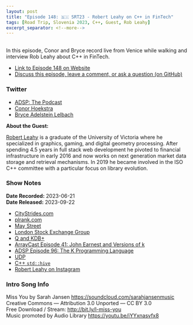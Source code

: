 ```yaml
---
layout: post
title: "Episode 148: 🇸🇮 SRT23 - Robert Leahy on C++ in FinTech"
tags: [Road Trip, Slovenia 2023, C++, Guest, Rob Leahy]
excerpt_separator: <!--more-->
---
```


<div id="buzzsprout-player-13639219"></div><script src="https://www.buzzsprout.com/1501960/13639219-episode-148-srt23-robert-leahy-on-c-in-fintech.js?container_id=buzzsprout-player-13639219&player=small" type="text/javascript" charset="utf-8"></script>

<br>In this episode, Conor and Bryce record live from Venice while walking and interview Rob Leahy about C++ in FinTech.

<!--more-->

* [Link to Episode 148 on Website](https://adspthepodcast.com/2023/09/22/Episode-148.html)
* [Discuss this episode, leave a comment, or ask a question (on GitHub)](https://github.com/codereport/adsp2/discussions/39)

### Twitter
 
* [ADSP: The Podcast](https://twitter.com/adspthepodcast)
* [Conor Hoekstra](https://twitter.com/code_report)
* [Bryce Adelstein Lelbach](https://twitter.com/blelbach)

**About the Guest:**

[Robert Leahy](https://www.linkedin.com/in/robertallanhenniganleahy/) is a graduate of the University of Victoria where he specialized in graphics, gaming, and digital geometry processing. After spending 4.5 years in full stack web development he pivoted to financial infrastructure in early 2016 and now works on next generation market data storage and retrieval mechanisms. In 2019 he became involved in the ISO C++ committee with a particular focus on library evolution.

### Show Notes
 
**Date Recorded:** 2023-06-21 <br>
**Date Released:** 2023-09-22

* [CityStrides.com](https://citystrides.com/)
* [plrank.com](https://plrank.com/)
* [May Street](https://www.linkedin.com/company/maystreet/)
* [London Stock Exchange Group](https://www.lseg.com/en)
* [Q and KDB+](https://code.kx.com/q/learn/)
* [ArrayCast Episode 41: John Earnest and Versions of k](https://www.arraycast.com/episodes/episode41-john-earnest)
* [ADSP Episode 96: The K Programming Language](https://adspthepodcast.com/2022/09/23/Episode-96.html)
* [UDP](https://en.wikipedia.org/wiki/User_Datagram_Protocol)
* [C++ `std::hive`](https://www.open-std.org/jtc1/sc22/wg21/docs/papers/2021/p0447r15.html)
* [Robert Leahy on Instagram](https://www.instagram.com/robertallanhenniganleahy/)

### Intro Song Info
 
Miss You by Sarah Jansen https://soundcloud.com/sarahjansenmusic<br>
Creative Commons — Attribution 3.0 Unported — CC BY 3.0<br>
Free Download / Stream: http://bit.ly/l-miss-you<br>
Music promoted by Audio Library https://youtu.be/iYYxnasvfx8<br>
